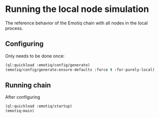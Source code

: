 # Running the local node simulation

The reference behavior of the Emotiq chain with all nodes in the local
process. 

## Configuring

Only needs to be done once:

```lisp
(ql:quickload :emotiq/config/generate)
(emotiq/config/generate:ensure-defaults :force t :for-purely-local)
```    


## Running chain

After configuring

```lisp
(ql:quickload :emotiq/startup)
(emotiq:main)
```


